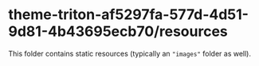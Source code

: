 # theme-triton-af5297fa-577d-4d51-9d81-4b43695ecb70/resources

This folder contains static resources (typically an `"images"` folder as well).
